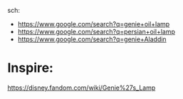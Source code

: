 sch:
- https://www.google.com/search?q=genie+oil+lamp
- https://www.google.com/search?q=persian+oil+lamp
- https://www.google.com/search?q=genie+Aladdin

# Inspire:
https://disney.fandom.com/wiki/Genie%27s_Lamp

